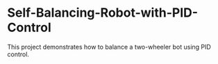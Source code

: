 # Self-Balancing-Robot-with-PID-Control
This project demonstrates how to balance a two-wheeler bot using PID control. 

